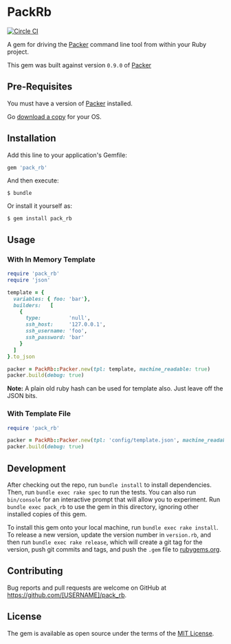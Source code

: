 # PackRb

[![Circle CI](https://circleci.com/gh/manheim/pack_rb.svg?style=svg)](https://circleci.com/gh/manheim/pack_rb)

A gem for driving the [Packer][1] command line tool from within your Ruby project.

This gem was built against version ``0.9.0`` of [Packer][1]

## Pre-Requisites

You must have a version of [Packer][1] installed.

Go [download a copy][2] for your OS.


## Installation

Add this line to your application's Gemfile:

```ruby
gem 'pack_rb'
```

And then execute:

    $ bundle

Or install it yourself as:

    $ gem install pack_rb

## Usage

### With In Memory Template

```ruby
require 'pack_rb'
require 'json'

template = {
  variables: { foo: 'bar'},
  builders:   [
    {
      type:         'null',
      ssh_host:     '127.0.0.1',
      ssh_username: 'foo',
      ssh_password: 'bar'
    }
  ]
}.to_json

packer = PackRb::Packer.new(tpl: template, machine_readable: true)
packer.build(debug: true)
```

__Note:__ A plain old ruby hash can be used for template also. Just leave off
the JSON bits.

### With Template File

```ruby
require 'pack_rb'

packer = PackRb::Packer.new(tpl: 'config/template.json', machine_readable: true)
packer.build(debug: true)
```

## Development

After checking out the repo, run `bundle install` to install dependencies. Then, run `bundle exec rake spec` to run the tests. You can also run `bin/console` for an interactive prompt that will allow you to experiment. Run `bundle exec pack_rb` to use the gem in this directory, ignoring other installed copies of this gem.

To install this gem onto your local machine, run `bundle exec rake install`. To release a new version, update the version number in `version.rb`, and then run `bundle exec rake release`, which will create a git tag for the version, push git commits and tags, and push the `.gem` file to [rubygems.org](https://rubygems.org).

## Contributing

Bug reports and pull requests are welcome on GitHub at https://github.com/[USERNAME]/pack_rb.


## License

The gem is available as open source under the terms of the [MIT License](http://opensource.org/licenses/MIT).

[1]: https://www.packer.io/
[2]: https://www.packer.io/downloads.html
